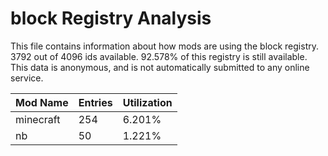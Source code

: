 # block Registry Analysis

This file contains information about how mods are using the block registry. 3792
out of 4096 ids available. 92.578% of this registry is still available. This
data is anonymous, and is not automatically submitted to any online service.


| Mod Name  | Entries | Utilization |
|-----------|---------|-------------|
| minecraft | 254     | 6.201%      |
| nb        | 50      | 1.221%      |
